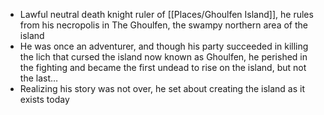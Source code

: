 - Lawful neutral death knight ruler of [[Places/Ghoulfen Island]], he rules from his necropolis in The Ghoulfen, the swampy northern area of the island
- He was once an adventurer, and though his party succeeded in killing the lich that cursed the island now known as Ghoulfen, he perished in the fighting and became the first undead to rise on the island, but not the last…
- Realizing his story was not over, he set about creating the island as it exists today
